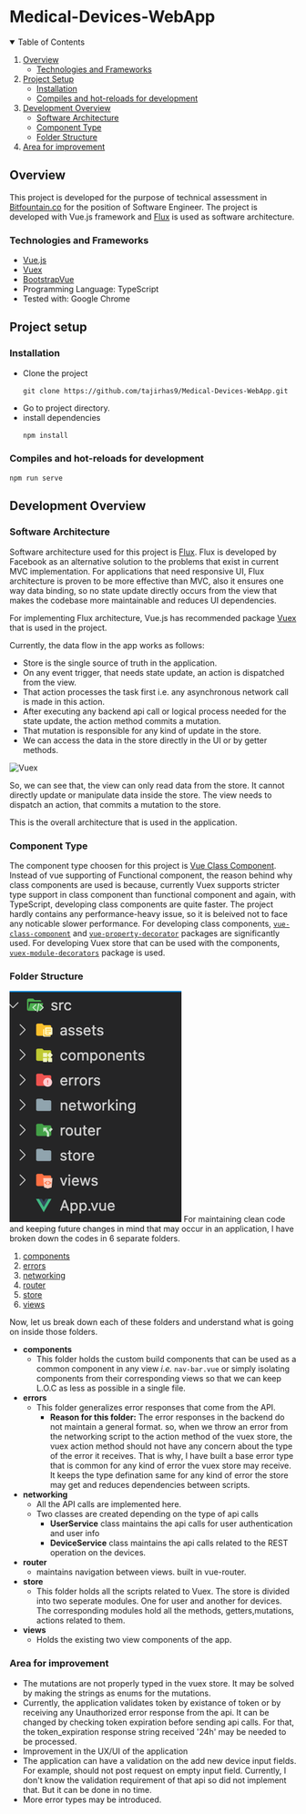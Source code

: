 # Medical-Devices-WebApp

<!-- TABLE OF CONTENTS -->
<details open="open">
  <summary>Table of Contents</summary>
  <ol>
    <li>
      <a href="#overview">Overview</a>
      <ul>
        <li><a href="#technologies-and-frameworks">Technologies and Frameworks</a></li>
      </ul>
    </li>
    <li>
      <a href="#project-setup">Project Setup</a>
      <ul>
        <li><a href="#installation">Installation</a></li>
        <li><a href="#compiles-and-hot-reloads-for-development">Compiles and hot-reloads for development</a></li>
      </ul>
    </li>
    <li>
    	<a href="#development-overview">Development Overview</a>
        <ul>
        	<li><a href="#software-architecture">Software Architecture</a></li>
          <li><a href="#component-type">Component Type</a></li>
          <li><a href="#folder-structure">Folder Structure</a></li>
        </ul>
    </li>
    <li><a href="#area-for-improvement">Area for improvement</a></li>
  </ol>
</details>

<!-- ABOUT THE PROJECT -->

## Overview

This project is developed for the purpose of technical assessment in [Bitfountain.co](http://bitfountain.co/) for the position of Software Engineer.
The project is developed with Vue.js framework and [Flux](https://facebook.github.io/flux/) is used as software architecture.

### Technologies and Frameworks

- [Vue.js](https://vuejs.org/)
- [Vuex](https://vuex.vuejs.org/)
- [BootstrapVue](https://bootstrap-vue.org/)
- Programming Language: TypeScript
- Tested with: Google Chrome

## Project setup

### Installation

- Clone the project
  ```
  git clone https://github.com/tajirhas9/Medical-Devices-WebApp.git
  ```
- Go to project directory.
- install dependencies
  ```
  npm install
  ```

### Compiles and hot-reloads for development

```
npm run serve
```

## Development Overview

### Software Architecture

Software architecture used for this project is [Flux](https://facebook.github.io/flux/). Flux is developed by Facebook as an alternative solution to the problems that exist in current MVC implementation. For applications that need responsive UI, Flux architecture is proven to be more effective than MVC, also it ensures one way data binding, so no state update directly occurs from the view that makes the codebase more maintainable and reduces UI dependencies.

For implementing Flux architecture, Vue.js has recommended package [Vuex](https://vuex.vuejs.org/) that is used in the project.

Currently, the data flow in the app works as follows:

- Store is the single source of truth in the application.
- On any event trigger, that needs state update, an action is dispatched from the view.
- That action processes the task first i.e. any asynchronous network call is made in this action.
- After executing any backend api call or logical process needed for the state update, the action method commits a mutation.
- That mutation is responsible for any kind of update in the store.
- We can access the data in the store directly in the UI or by getter methods.

<img src="https://vuex.vuejs.org/vuex.png" alt="Vuex" class="center">

So, we can see that, the view can only read data from the store. It cannot directly update or manipulate data inside the store. The view needs to dispatch an action, that commits a mutation to the store.

This is the overall architecture that is used in the application.

### Component Type

The component type choosen for this project is [Vue Class Component](https://class-component.vuejs.org/). Instead of vue supporting of Functional component, the reason behind why class components are used is because, currently Vuex supports stricter type support in class component than functional component and again, with TypeScript, developing class components are quite faster. The project hardly contains any performance-heavy issue, so it is beleived not to face any noticable slower performance.
For developing class components, [`vue-class-component`](https://class-component.vuejs.org/) and [`vue-property-decorator`](https://github.com/kaorun343/vue-property-decorator) packages are significantly used. For developing Vuex store that can be used with the components, [`vuex-module-decorators`](https://championswimmer.in/vuex-module-decorators/) package is used.

### Folder Structure

<img src="public/images/root-folder-structure.png" alt="Root Folder Structure" class="center">
For maintaining clean code and keeping future changes in mind that may occur in an application, I have broken down the codes in 6 separate folders.

1. [components](https://github.com/tajirhas9/Medical-Devices-WebApp/tree/main/src/components)
2. [errors](https://github.com/tajirhas9/Medical-Devices-WebApp/tree/main/src/errors)
3. [networking](https://github.com/tajirhas9/Medical-Devices-WebApp/tree/main/src/networking)
4. [router](https://github.com/tajirhas9/Medical-Devices-WebApp/tree/main/src/router)
5. [store](https://github.com/tajirhas9/Medical-Devices-WebApp/tree/main/src/store)
6. [views](https://github.com/tajirhas9/Medical-Devices-WebApp/tree/main/src/views)

Now, let us break down each of these folders and understand what is going on inside those folders.

- **components**
  - This folder holds the custom build components that can be used as a common component in any view _i.e._ `nav-bar.vue` or simply isolating components from their corresponding views so that we can keep L.O.C as less as possible in a single file.
- **errors**
  - This folder generalizes error responses that come from the API.
    - **Reason for this folder:** The error responses in the backend do not maintain a general format. so, when we throw an error from the networking script to the action method of the vuex store, the vuex action method should not have any concern about the type of the error it receives. That is why, I have built a base error type that is common for any kind of error the vuex store may receive. It keeps the type defination same for any kind of error the store may get and reduces dependencies between scripts.
- **networking**
  - All the API calls are implemented here.
  - Two classes are created depending on the type of api calls
    - **UserService** class maintains the api calls for user authentication and user info
    - **DeviceService** class maintains the api calls related to the REST operation on the devices.
- **router**
  - maintains navigation between views. built in vue-router.
- **store**
  - This folder holds all the scripts related to Vuex. The store is divided into two seperate modules. One for user and another for devices. The corresponding modules hold all the methods, getters,mutations, actions related to them.
- **views**
  - Holds the existing two view components of the app.

### Area for improvement

- The mutations are not properly typed in the vuex store. It may be solved by making the strings as enums for the mutations.
- Currently, the application validates token by existance of token or by receiving any Unauthorized error response from the api. It can be changed by checking token expiration before sending api calls. For that, the token_expiration response string received '24h' may be needed to be processed.
- Improvement in the UX/UI of the application
- The application can have a validation on the add new device input fields. For example, should not post request on empty input field. Currently, I don't know the validation requirement of that api so did not implement that. But it can be done in no time.
- More error types may be introduced.
